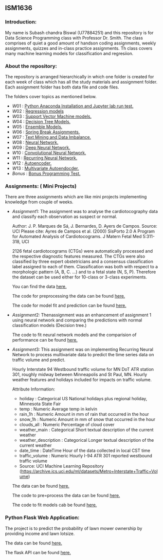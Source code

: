 ## ISM1636

### Introduction:
My name is Subash chandra Biswal (U77884251) and this repository is for Data Science Programming class with Professor Dr. Smith. The class comprises of quiet a good amount of handson coding assignments, weekly assignments, quizzes and in-class practice assignments. Th class covers many machine learning models for classification and regresiion. 

### About the repository:
The repository is arranged hierarchically in which one folder is created for each week of class which has all the study materials and assignment folder. Each assignment folder has both data file and code files.

The folders cover topics as mentioned below.

- $W01$ :  [Python Anaconda Installation and Jupyter lab run test.](https://github.com/sbiswal14/ISM1636/tree/main/W01)
- $W02$ :  [Regression models](https://github.com/sbiswal14/ISM1636/tree/main/W02) 
- $W03$ :  [Support Vector Machine models.](https://github.com/sbiswal14/ISM1636/tree/main/W03)
- $W04$ :  [Decision Tree Models.](https://github.com/sbiswal14/ISM1636/tree/main/W04)
- $W05$ :  [Ensemble Models.](https://github.com/sbiswal14/ISM1636/tree/main/W05)
- $W06$ :  [Spring Break Assignments.](https://github.com/sbiswal14/ISM1636/tree/main/W06)
- $W07$ :  [Text Mining and Data Imbalance.](https://github.com/sbiswal14/ISM1636/tree/main/W07)
- $W08$ :  [Neural Network.](https://github.com/sbiswal14/ISM1636/tree/main/W08)
- $W09$ :  [Deep Neural Network.](https://github.com/sbiswal14/ISM1636/tree/main/W09)
- $W10$ :  [Convolutional Neural Network.](https://github.com/sbiswal14/ISM1636/tree/main/W10)
- $W11$ :  [Recurring Neural Network.](https://github.com/sbiswal14/ISM1636/tree/main/W11)
- $W12$ :  [Autoencoder.](https://github.com/sbiswal14/ISM1636/tree/main/W12)
- $W13$ :  [Multivariate Autoendocder.](https://github.com/sbiswal14/ISM1636/tree/main/W13)
- $Bonus$ : [Bonus Programming Test.](https://github.com/sbiswal14/ISM1636/tree/main/Bonus)

### Assignments: ( Mini Projects)
There are three assignments which are like mini projects implementing knowledge from couple of weeks.

- $Assignment 1 :$
  The assignment was to analyse the cardiotocography data and classify each observation as suspect or normal.
  
  Author: J. P. Marques de Sá, J. Bernardes, D. Ayers de Campos.
  Source: UCI
  Please cite: Ayres de Campos et al. (2000) SisPorto 2.0 A Program for Automated Analysis of Cardiotocograms. J Matern Fetal Med 5:311-318, UCI

  2126 fetal cardiotocograms (CTGs) were automatically processed and the respective diagnostic features measured. The CTGs were also classified by three expert  obstetricians and a consensus classification label assigned to each of them. Classification was both with respect to a morphologic pattern (A, B, C. ...) and to a fetal state (N, S, P). Therefore the dataset can be used either for 10-class or 3-class experiments.
  
  You can find the data [here.](https://github.com/sbiswal14/ISM1636/blob/main/W06/cardiotocography_csv.csv)
  
  The code for preprocessing the data can be found [here.](https://github.com/sbiswal14/ISM1636/blob/main/W06/preprocessing%20_cardio.ipynb)
  
  The code for model fit and prediction can be found [here.](https://github.com/sbiswal14/ISM1636/blob/main/W06/modelfit_cardio.ipynb)
  
- $Assignment 2 :$
  Thenassignment was an enhancement of assignment 1 using neural network and comparing the predictions with normal classification models (Decision tree.)
  
  The code to fit neural network models and the comparision of performance can be found [here.](https://github.com/sbiswal14/ISM1636/blob/main/W08/Assignment/modelfit_cardio.ipynb)
  
- $Assignment 3 :$
  This assignment was on implementing Recurring Neural Network to process multivariate data to predict the time series data on traffic volume and predict.
  
  Hourly Interstate 94 Westbound traffic volume for MN DoT ATR station 301, roughly midway between Minneapolis and St Paul, MN. Hourly weather features and holidays  included for impacts on traffic volume.

  Attribute Information:

  - holiday : Categorical US National holidays plus regional holiday, Minnesota State Fair
  - temp : Numeric Average temp in kelvin
  - rain_1h : Numeric Amount in mm of rain that occurred in the hour
  - snow_1h : Numeric Amount in mm of snow that occurred in the hour
  - clouds_all : Numeric Percentage of cloud cover
  - weather_main : Categorical Short textual description of the current weather
  - weather_description : Categorical Longer textual description of the current weather
  - date_time : DateTime Hour of the data collected in local CST time
  - traffic_volume : Numeric Hourly I-94 ATR 301 reported westbound traffic volume
  - Source: UCI Machine Learning Repository (https://archive.ics.uci.edu/ml/datasets/Metro+Interstate+Traffic+Volume)

  The data can be found [here.](https://github.com/sbiswal14/ISM1636/blob/main/W13/Assignment/Metro_Interstate_Traffic_Volume.csv)

  The code to pre=process the data can be found [here.](https://github.com/sbiswal14/ISM1636/blob/main/W13/Assignment/Assignment_3_data_preprocessing.ipynb)

  The code to fit models cab be found [here.](https://github.com/sbiswal14/ISM1636/blob/main/W13/Assignment/Assignment_3_model_fit.ipynb)

### Python Flask Web Application: 

  The project is to predict the probability of lawn mower ownership by providing income and lawn lotsize. 

  The data can be found [here.](https://github.com/sbiswal14/ISM1636/blob/main/W03/Assignment/Data/RidingMowers.csv)

  The flask API can be found [here.](https://github.com/sbiswal14/ISM1636/blob/main/W03/flask_project/app.py)


  
  
